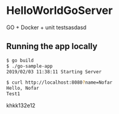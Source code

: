 # HelloWorldGoServer
GO + Docker + unit testsasdasd


## Running the app locally

```bash
$ go build
$ ./go-sample-app
2019/02/03 11:38:11 Starting Server
```

```bash
$ curl http://localhost:8080?name=Nofar
Hello, Nofar 
Test1
``` 

khkk132e12

  
   
   
    
         
          
               
 
   
  
